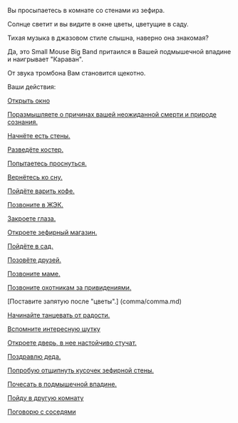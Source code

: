 ﻿Вы просыпаетесь в комнате со стенами из зефира.

Солнце светит и вы видите в окне цветы, цветущие в саду.

Тихая музыка в джазовом стиле слышна, наверно она знакомая?

Да, это Small Mouse Big Band притаился в Вашей подмышечной впадине и наигрывает "Караван". 

От звука тромбона Вам становится щекотно.

Ваши действия:

[Открыть окно](window/window.md)

[Поразмышляете о причинах вашей неожиданной смерти и природе сознания.](thinking-about/thinking.md)

[Начнёте есть стены.](eating-walls/eating-marshmallows.md)

[Разведёте костер.](light-fire/fire.md)

[Попытаетесь проснуться.](awaken/awaken.md)

[Вернётесь ко сну.](sleep/zefir.md)

[Пойдёте варить кофе.](awaken/stand-up/coffee/coffee.md)

[Позвоните в ЖЭК.](buildings-dep/buildings-dep.md)

[Закроете глаза.](close-eyes/close-eyes.md)

[Откроете зефирный магазин.](shop/shop.md)

[Пойдёте в сад.](garden/garden.md)

[Позовёте друзей.](invite-friends/invite.md)

[Позвоните маме.](call-mom/call-mom.md)

[Позвоните охотникам за привидениями.](call-ghostbusters/ghostbusters.md)

[Поставите запятую после "цветы".] (comma/comma.md)

[Начинайте танцевать от радости.](dance/dance.md)

[Вспомните интересную шутку](Holms-Watson/Holmes-Watson.md)

[Откроете дверь, в нее настойчиво стучат.](rat-rat/rat-rat.md)

[Поздравлю деда.](grandad/grandad.md)

[Попробую отщипнуть кусочек зефирной стены.](nip-off/nip-off.md)

[Почесать в подмышечной впадине.](scratch/scratch.md)

[Пойду в другую комнату](next_room/next_room.md)

[Поговорю с соседями](speak_to_neighbor)
